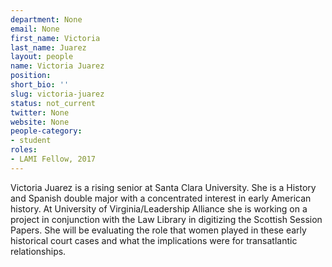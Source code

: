 ```yaml
---
department: None
email: None
first_name: Victoria
last_name: Juarez
layout: people
name: Victoria Juarez
position:
short_bio: ''
slug: victoria-juarez
status: not_current
twitter: None
website: None
people-category:
- student
roles:
- LAMI Fellow, 2017
---
```


Victoria Juarez is a rising senior at Santa Clara University. She is a History and Spanish double major with a concentrated interest in early American history. At University of Virginia/Leadership Alliance she is working on a project in conjunction with the Law Library in digitizing the Scottish Session Papers. She will be evaluating the role that women played in these early historical court cases and what the implications were for transatlantic relationships.
